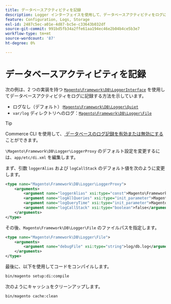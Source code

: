 ```yaml
---
title: データベースアクティビティを記録
description: Logger インターフェイスを使用して、データベースアクティビティをログに記録するようにCommerceを設定します。
feature: Configuration, Logs, Storage
exl-id: 2487c5ec-a01e-4d87-bc5e-c33643b032df
source-git-commit: 991bd5fb34a2ffe61aa194ec46e2b04b4ce5b3e7
workflow-type: tm+mt
source-wordcount: '87'
ht-degree: 0%

---
```


# データベースアクティビティを記録

次の例は、2 つの実装を持つ [`Magento\Framework\DB\LoggerInterface`][interface] を使用してデータベースアクティビティをログに記録する方法を示しています。

- ログなし（デフォルト）:[`Magento\Framework\DB\Logger\Quiet`][quiet]
- `var/log` ディレクトリへのログ：[`Magento\Framework\DB\Logger\File`][file]

>[!TIP]
>
>Commerce CLI を使用して、[ データベースのログ記録を有効または無効にする ](../cli/enable-logging.md#database-logging) ことができます。

`\Magento\Framework\DB\Logger\LoggerProxy` のデフォルト設定を変更するには、`app/etc/di.xml` を編集します。

まず、引数 `loggerAlias` および `logCallStack` のデフォルト値を次のように変更します。

```xml
<type name="Magento\Framework\DB\Logger\LoggerProxy">
    <arguments>
        <argument name="loggerAlias" xsi:type="const">Magento\Framework\DB\Logger\LoggerProxy::LOGGER_ALIAS_FILE</argument>
        <argument name="logAllQueries" xsi:type="init_parameter">Magento\Framework\Config\ConfigOptionsListConstants::CONFIG_PATH_DB_LOGGER_LOG_EVERYTHING</argument>
        <argument name="logQueryTime" xsi:type="init_parameter">Magento\Framework\Config\ConfigOptionsListConstants::CONFIG_PATH_DB_LOGGER_QUERY_TIME_THRESHOLD</argument>
        <argument name="logCallStack" xsi:type="boolean">false</argument>
    </arguments>
</type>
```

その後、`Magento\Framework\DB\Logger\File` のファイルパスを指定します。

```xml
<type name="Magento\Framework\DB\Logger\File">
    <arguments>
        <argument name="debugFile" xsi:type="string">log/db.log</argument>
    </arguments>
</type>
```

最後に、以下を使用してコードをコンパイルします。

```bash
bin/magento setup:di:compile
```

次のようにキャッシュをクリーンアップします。

```bash
bin/magento cache:clean
```

<!-- link definitions -->

[file]: https://github.com/magento/magento2/blob/2.4/lib/internal/Magento/Framework/DB/Logger/File.php
[interface]: https://github.com/magento/magento2/blob/2.4/lib/internal/Magento/Framework/DB/LoggerInterface.php
[quiet]: https://github.com/magento/magento2/blob/2.4/lib/internal/Magento/Framework/DB/Logger/Quiet.php
